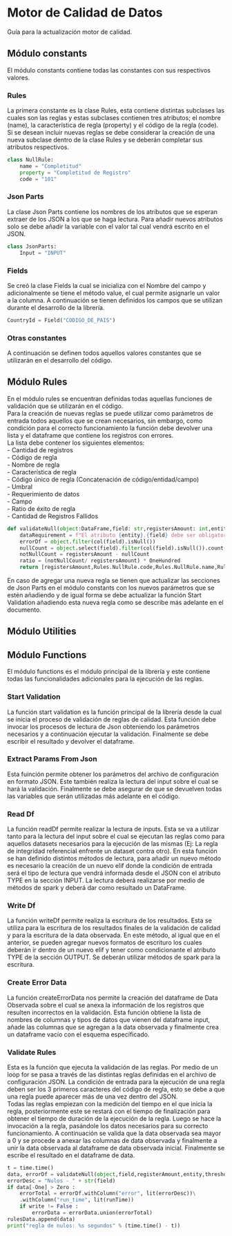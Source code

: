 # Motor de Calidad de Datos
Guía para la actualización motor de calidad.
## Módulo constants
El módulo constants contiene todas las constantes con sus respectivos valores.  

### Rules
La primera constante es la clase Rules, esta contiene distintas subclases las cuales son las reglas y estas subclases contienen tres atributos; el nombre (name), la característica de regla (property) y el código de la regla (code). Si se desean incluir nuevas reglas se debe considerar la creación de una nueva subclase dentro de la clase Rules y se deberán completar sus atributos respectivos.
```python
class NullRule:
    name = "Completitud"
    property = "Completitud de Registro"
    code = "101"
```
### Json Parts
La clase Json Parts contiene los nombres de los atributos que se esperan extraer de los JSON a los que se haga lectura. Para añadir nuevos atributos solo se debe añadir la variable con el valor tal cual vendrá escrito en el JSON.
```python
class JsonParts:
    Input = "INPUT"
```

### Fields
Se creó la clase Fields la cual se inicializa con el Nombre del campo y adicionalmente se tiene el método value, el cual permite asignarle un valor a la columna. A continuación se tienen definidos los campos que se utilizan durante el desarrollo de la librería.  
```python
CountryId = Field("CODIGO_DE_PAIS")
```
### Otras constantes
A continuación se definen todos aquellos valores constantes que se utilizarán en el desarrollo del código.

## Módulo Rules
En el módulo rules se encuentran definidas todas aquellas funciones de validación que se utilizarán en el código.  
Para la creación de nuevas reglas se puede utilizar como parámetros de entrada todos aquellos que se crean necesarios, sin embargo, como condición para el correcto funcionamiento la función debe devolver una lista y el dataframe que contiene los registros con errores.  
La lista debe contener los siguientes elementos:  
    - Cantidad de registros  
    - Código de regla  
    - Nombre de regla  
    - Característica de regla  
    - Código único de regla (Concatenación de código/entidad/campo)  
    - Umbral  
    - Requerimiento de datos  
    - Campo  
    - Ratio de éxito de regla  
    - Cantidad de Registros Fallidos  
```python
def validateNull(object:DataFrame,field: str,registersAmount: int,entity: str,threshold):
    dataRequirement = f"El atributo {entity}.{field} debe ser obligatorio (NOT NULL)."
    errorDf = object.filter(col(field).isNull())
    nullCount = object.select(field).filter(col(field).isNull()).count()
    notNullCount = registersAmount - nullCount
    ratio = (notNullCount/ registersAmount) * OneHundred
    return [registersAmount,Rules.NullRule.code,Rules.NullRule.name,Rules.NullRule.property,Rules.NullRule.code + "/" + entity + "/" + field,threshold,dataRequirement,field,ratio,nullCount], errorDf
```
En caso de agregar una nueva regla se tienen que actualizar las secciones de Json Parts en el módulo constants con los nuevos parámetros que se estén añadiendo y de igual forma se debe actualizar la función Start Validation añadiendo esta nueva regla como se describe más adelante en el documento.
## Módulo Utilities

## Módulo Functions
El módulo functions es el módulo principal de la librería y este contiene todas las funcionalidades adicionales para la ejecución de las reglas.
### Start Validation
La función start validation es la función principal de la librería desde la cual se inicia el proceso de validación de reglas de calidad. Esta función debe invocar los procesos de lectura de Json obteniendo los parámetros necesarios y a continuación ejecutar la validación. Finalmente se debe escribir el resultado y devolver el dataframe.
### Extract Params From Json
Esta fuinción permite obtener los parámetros del archivo de configuración en formato JSON. Este también realiza la lectura del input sobre el cual se hará la validación. Finalmente se debe asegurar de que se devuelven todas las variables que serán utilizadas más adelante en el código.
### Read Df
La función readDf permite realizar la lectura de inputs. Esta se va a utilizar tanto para la lectura del input sobre el cual se ejecutan las reglas como para aquellos datasets necesarios para la ejecución de las mismas (Ej: La regla de integridad referencial enfrente un dataset contra otro). En esta función se han definido distintos métodos de lectura, para añadir un nuevo método es necesario la creación de un nuevo elif donde la condición de entrada será el tipo de lectura que vendrá informada desde el JSON con el atributo TYPE en la sección INPUT. La lectura deberá realizarse por medio de métodos de spark y deberá dar como resultado un DataFrame.
### Write Df
La función writeDf permite realiza la escritura de los resultados. Esta se utiliza para la escritura de los resultados finales de la validación de calidad y para la escritura de la data observada. En este método, al igual que en el anterior, se pueden agregar nuevos formatos de escrituro los cuales deberán ir dentro de un nuevo elif y tener como condicionante el atributo TYPE de la sección OUTPUT. Se deberán utilizar métodos de spark para la escritura. 
### Create Error Data
La función createErrorData nos permite la creación del dataframe de Data Observada sobre el cual se anexa la información de los registros que resulten incorrectos en la validación. Esta función obtiene la lista de nombres de columnas y tipos de datos que vienen del dataframe input, añade las columnas que se agregan a la data observada y finalmente crea un dataframe vacío con el esquema específicado.
### Validate Rules
Esta es la función que ejecuta la validación de las reglas. Por medio de un loop for se pasa a través de las distintas reglas definidas en el archivo de configuración JSON. La condición de entrada para la ejecución de una regla deben ser los 3 primeros caracteres del código de regla, esto se debe a que una regla puede aparecer más de una vez dentro del JSON.  
Todas las reglas empiezan con la medición del tiempo en el que inicia la regla, posteriormente este se restará con el tiempo de finalización para obtener el tiempo de duración de la ejecución de la regla. Luego se hace la invocación a la regla, pasándole los datos necesarios para su correcto funcionamiento. A continuación se valida que la data observada sea mayor a 0 y se procede a anexar las columnas de data observada y finalmente a unir la data observada al dataframe de data observada inicial. Finalmente se escribe el resultado en el dataframe de data.
```python
t = time.time()
data, errorDf = validateNull(object,field,registerAmount,entity,threshold)
errorDesc = "Nulos - " + str(field)
if data[-One] > Zero :
    errorTotal = errorDf.withColumn("error", lit(errorDesc))\
    .withColumn("run_time", lit(runTime))
    if write != False :
        errorData = errorData.union(errorTotal)
rulesData.append(data)
print("regla de nulos: %s segundos" % (time.time() - t))
```